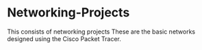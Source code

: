# Networking-Projects
This consists of networking projects
These are the basic networks designed using the Cisco Packet Tracer.
